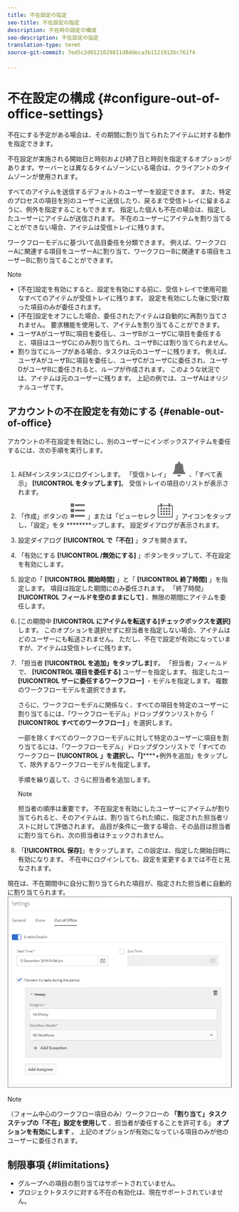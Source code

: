 ```yaml
---
title: 不在設定の指定
seo-title: 不在設定の指定
description: 不在時の設定の構成
seo-description: 不在設定の指定
translation-type: tm+mt
source-git-commit: 7ed5c2d0121029811d8ddeca3b1121912bc761f4

---
```




# 不在設定の構成 {#configure-out-of-office-settings}

不在にする予定がある場合は、その期間に割り当てられたアイテムに対する動作を指定できます。

不在設定が実施される開始日と時刻および終了日と時刻を指定するオプションがあります。サーバーとは異なるタイムゾーンにいる場合は、クライアントのタイムゾーンが使用されます。

すべてのアイテムを送信するデフォルトのユーザーを設定できます。 また、特定のプロセスの項目を別のユーザーに送信したり、戻るまで受信トレイに留まるように、例外を指定することもできます。 指定した個人も不在の場合は、指定したユーザーにアイテムが送信されます。 不在のユーザーにアイテムを割り当てることができない場合、アイテムは受信トレイに残ります。

ワークフローモデルに基づいて品目委任を分類できます。 例えば、ワークフローAに関連する項目をユーザーAに割り当て、ワークフローBに関連する項目をユーザーBに割り当てることができます。


>[!NOTE]
>
> * [不在]設定を有効にすると、設定を有効にする前に、受信トレイで使用可能なすべてのアイテムが受信トレイに残ります。 設定を有効にした後に受け取った項目のみが委任されます。
> * [不在]設定をオフにした場合、委任されたアイテムは自動的に再割り当てされません。 要求機能を使用して、アイテムを割り当てることができます。
> * ユーザAがユーザBに項目を委任し、ユーザBがユーザCに項目を委任すると、項目はユーザCにのみ割り当てられ、ユーザBには割り当てられません。
> * 割り当てにループがある場合、タスクは元のユーザーに残ります。 例えば、ユーザAがユーザBに項目を委任し、ユーザCがユーザCに委任され、ユーザDがユーザBに委任されると、ループが作成されます。 このような状況では、アイテムは元のユーザーに残ります。 上記の例では、ユーザAはオリジナルユーザです。


## アカウントの不在設定を有効にする {#enable-out-of-office}

アカウントの不在設定を有効にし、別のユーザーにインボックスアイテムを委任するには、次の手順を実行します。

1. AEMインスタンスにログインします。 「受信トレイ」 ![アイコンをタップし](assets/bell.svg) 、「すべて表示」 **[!UICONTROL をタップします]**。 受信トレイの項目のリストが表示されます。
1. 「作成」ボタンの ![横にある「ビューセレクタ](assets/viewlist.svg) 」または「ビューセレク ![タ](assets/calendar.svg) 」アイコンをタップし、「設定」をタ ********&#x200B;ップします。 設定ダイアログが表示されます。
1. 設定ダイアログ **[!UICONTROL で「不在]** 」タブを開きます。
1. 「有効にする **[!UICONTROL /無効にする]** 」ボタンをタップして、不在設定を有効にします。
1. 設定の「 **[!UICONTROL 開始時間]** 」と「 **[!UICONTROL 終了時間]** 」を指定します。 項目は指定した期間にのみ委任されます。 「終了時間」 **[!UICONTROL フィールドを空のままにして]** 、無限の期間にアイテムを委任します。
1. [この期間中 **[!UICONTROL にアイテムを転送する]チェックボックスを選択]** します。 このオプションを選択せずに担当者を指定しない場合、アイテムはどのユーザーにも転送されません。 ただし、不在で設定が有効になっていますが、アイテムは受信トレイに残ります。
1. 「担当者 **[!UICONTROL を追加」をタップしま]**&#x200B;す。 「担当者」フィールドで、 **[!UICONTROL 項目を委任する]** ユーザーを指定します。 指定したユー **[!UICONTROL ザーに委任するワークフロー]** ・モデルを指定します。 複数のワークフローモデルを選択できます。

   さらに、ワークフローモデルに関係なく、すべての項目を特定のユーザーに割り当てるには、「ワークフローモデル」ドロップダウンリストから「 **[!UICONTROL すべてのワークフロー]** 」を選択します。 <br>

   一部を除くすべてのワークフローモデルに対して特定のユーザーに項目を割り当てるには、「ワークフローモデル」ドロップダウンリストで「すべてのワークフロー **[!UICONTROL 」を選択し、「]******+例外を追加」をタップして、除外するワークフローモデルを指定します。
   <br>

   手順を繰り返して、さらに担当者を追加します。 <br>

   >[!NOTE]
   >担当者の順序は重要です。 不在設定を有効にしたユーザーにアイテムが割り当てられると、そのアイテムは、割り当てられた順に、指定された担当者リストに対して評価されます。 品目が条件に一致する場合、その品目は担当者に割り当てられ、次の担当者はチェックされません。

1. 「**[!UICONTROL 保存]**」をタップします。この設定は、指定した開始日時に有効になります。 不在中にログインしても、設定を変更するまでは不在と見なされます。

現在は、不在期間中に自分に割り当てられた項目が、指定された担当者に自動的に割り当てられます。\
![不在](assets/out-of-office.png)

>[!NOTE]
>（フォーム中心のワークフロー項目のみ）ワークフローの **「割り当て」タスクステップの「不在」設定を使用して** 、担当者が委任することを許可する」 **オプションを有効にします** 。 上記のオプションが有効になっている項目のみが他のユーザーに委任されます。

## 制限事項 {#limitations}

* グループへの項目の割り当てはサポートされていません。
* プロジェクトタスクに対する不在の有効化は、現在サポートされていません。
